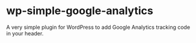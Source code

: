 # wp-simple-google-analytics
A very simple plugin for WordPress to add Google Analytics tracking code in your header.
